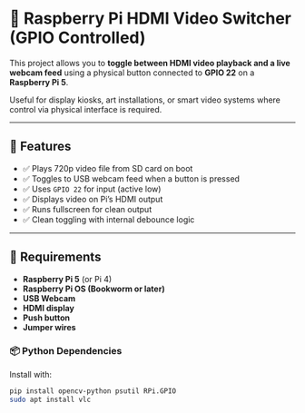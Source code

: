 # 🎥 Raspberry Pi HDMI Video Switcher (GPIO Controlled)

This project allows you to **toggle between HDMI video playback and a live webcam feed** using a physical button connected to **GPIO 22** on a **Raspberry Pi 5**.

Useful for display kiosks, art installations, or smart video systems where control via physical interface is required.

---

## 🚀 Features

- ✅ Plays 720p video file from SD card on boot
- ✅ Toggles to USB webcam feed when a button is pressed
- ✅ Uses `GPIO 22` for input (active low)
- ✅ Displays video on Pi’s HDMI output
- ✅ Runs fullscreen for clean output
- ✅ Clean toggling with internal debounce logic

---

## 🧰 Requirements

- **Raspberry Pi 5** (or Pi 4)
- **Raspberry Pi OS (Bookworm or later)**
- **USB Webcam**
- **HDMI display**
- **Push button**
- **Jumper wires**

### 📦 Python Dependencies

Install with:

```bash
pip install opencv-python psutil RPi.GPIO
sudo apt install vlc
